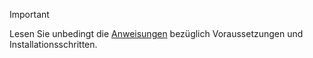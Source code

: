 > [!IMPORTANT]
> Lesen Sie unbedingt die [Anweisungen](../dotnet-sdk-azure-sample-readme.md) bezüglich Voraussetzungen und Installationsschritten.